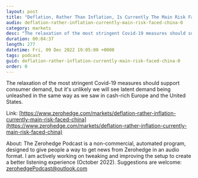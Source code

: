 ```yaml
---
layout: post
title: "Deflation, Rather Than Inflation, Is Currently The Main Risk Faced By China"
audio: deflation-rather-inflation-currently-main-risk-faced-china-0
category: markets
desc: "The relaxation of the most stringent Covid-19 measures should support consumer demand, but it's unlikely we will see latent demand being unleashed in the same way as we saw in cash-rich Europe and the United States."
duration: 00:04:37
length: 277
datetime: Fri, 09 Dec 2022 19:05:00 +0000
tags: podcast
guid: deflation-rather-inflation-currently-main-risk-faced-china-0
order: 0
---
```

The relaxation of the most stringent Covid-19 measures should support consumer demand, but it's unlikely we will see latent demand being unleashed in the same way as we saw in cash-rich Europe and the United States.

Link: [https://www.zerohedge.com/markets/deflation-rather-inflation-currently-main-risk-faced-china](https://www.zerohedge.com/markets/deflation-rather-inflation-currently-main-risk-faced-china)

About: The Zerohedge Podcast is a non-commercial, automated program, designed to give people a way to get news from Zerohedge in an audio format.  I am actively working on tweaking and improving the setup to create a better listening experience (October 2022).  Suggestions are welcome: [zerohedgePodcast@outlook.com](mailto:zerohedgePodcast@outlook.com)